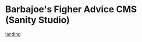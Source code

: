 # Barbajoe's Figher Advice CMS (Sanity Studio)

[landing](https://www.sanity.io/manage/personal/project/x41v9yp5)

